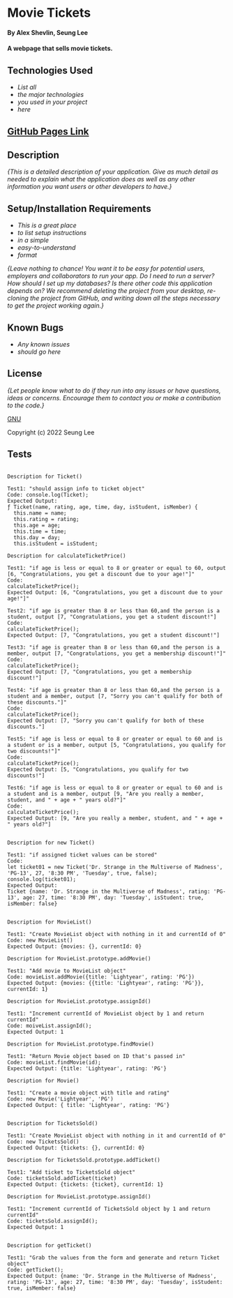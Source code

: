 # Movie Tickets

#### By Alex Shevlin, Seung Lee

#### A webpage that sells movie tickets.

## Technologies Used

* _List all_
* _the major technologies_
* _you used in your project_
* _here_

## [GitHub Pages Link](https://.github.io/)

## Description

_{This is a detailed description of your application. Give as much detail as needed to explain what the application does as well as any other information you want users or other developers to have.}_

## Setup/Installation Requirements

* _This is a great place_
* _to list setup instructions_
* _in a simple_
* _easy-to-understand_
* _format_

_{Leave nothing to chance! You want it to be easy for potential users, employers and collaborators to run your app. Do I need to run a server? How should I set up my databases? Is there other code this application depends on? We recommend deleting the project from your desktop, re-cloning the project from GitHub, and writing down all the steps necessary to get the project working again.}_

## Known Bugs

* _Any known issues_
* _should go here_

## License

_{Let people know what to do if they run into any issues or have questions, ideas or concerns.  Encourage them to contact you or make a contribution to the code.}_

[GNU](/LICENSE-GNU)

Copyright (c) 2022 Seung Lee

## Tests

```

Description for Ticket()

Test1: "should assign info to ticket object"
Code: console.log(Ticket);
Expected Output:
ƒ Ticket(name, rating, age, time, day, isStudent, isMember) {
  this.name = name;
  this.rating = rating;
  this.age = age;
  this.time = time;
  this.day = day;
  this.isStudent = isStudent;

Description for calculateTicketPrice()

Test1: "if age is less or equal to 8 or greater or equal to 60, output [6, "Congratulations, you get a discount due to your age!"]"
Code:
calculateTicketPrice();
Expected Output: [6, "Congratulations, you get a discount due to your age!"]"

Test2: "if age is greater than 8 or less than 60,and the person is a student, output [7, "Congratulations, you get a student discount!"]
Code:
calculateTicketPrice();
Expected Output: [7, "Congratulations, you get a student discount!"]

Test3: "if age is greater than 8 or less than 60,and the person is a member, output [7, "Congratulations, you get a membership discount!"]"
Code:
calculateTicketPrice();
Expected Output: [7, "Congratulations, you get a membership discount!"]

Test4: "if age is greater than 8 or less than 60,and the person is a student and a member, output [7, "Sorry you can't qualify for both of these discounts."]"
Code:
calculateTicketPrice();
Expected Output: [7, "Sorry you can't qualify for both of these discounts."]

Test5: "if age is less or equal to 8 or greater or equal to 60 and is a student or is a member, output [5, "Congratulations, you qualify for two discounts!"]"
Code:
calculateTicketPrice();
Expected Output: [5, "Congratulations, you qualify for two discounts!"]

Test6: "if age is less or equal to 8 or greater or equal to 60 and is a student and is a member, output [9, "Are you really a member, student, and " + age + " years old?"]"
Code:
calculateTicketPrice();
Expected Output: [9, "Are you really a member, student, and " + age + " years old?"]


Description for new Ticket()

Test1: "if assigned ticket values can be stored"
Code: 
let ticket01 = new Ticket('Dr. Strange in the Multiverse of Madness', 'PG-13', 27, '8:30 PM', 'Tuesday', true, false);
console.log(ticket01);
Expected Output: 
Ticket {name: 'Dr. Strange in the Multiverse of Madness', rating: 'PG-13', age: 27, time: '8:30 PM', day: 'Tuesday', isStudent: true, isMember: false}


Description for MovieList()

Test1: "Create MovieList object with nothing in it and currentId of 0"
Code: new MovieList()
Expected Output: {movies: {}, currentId: 0}

Description for MovieList.prototype.addMovie()

Test1: "Add movie to MovieList object"
Code: movieList.addMovie({title: 'Lightyear', rating: 'PG'})
Expected Output: {movies: {{title: 'Lightyear', rating: 'PG'}}, currentId: 1}

Description for MovieList.prototype.assignId()

Test1: "Increment currentId of MovieList object by 1 and return currentId"
Code: moiveList.assignId();
Expected Output: 1

Description for MovieList.prototype.findMovie()

Test1: "Return Movie object based on ID that's passed in"
Code: movieList.findMovie(id);
Expected Output: {title: 'Lightyear', rating: 'PG'}

Description for Movie()

Test1: "Create a movie object with title and rating"
Code: new Movie('Lightyear', 'PG')
Expected Output: { title: 'Lightyear', rating: 'PG'}


Description for TicketsSold()

Test1: "Create MovieList object with nothing in it and currentId of 0"
Code: new TicketsSold()
Expected Output: {tickets: {}, currentId: 0}

Description for TicketsSold.prototype.addTicket()

Test1: "Add ticket to TicketsSold object"
Code: ticketsSold.addTicket(ticket)
Expected Output: {tickets: {ticket}, currentId: 1}

Description for MovieList.prototype.assignId()

Test1: "Increment currentId of TicketsSold object by 1 and return currentId"
Code: ticketsSold.assignId();
Expected Output: 1


Description for getTicket()

Test1: "Grab the values from the form and generate and return Ticket object"
Code: getTicket();
Expected Output: {name: 'Dr. Strange in the Multiverse of Madness', rating: 'PG-13', age: 27, time: '8:30 PM', day: 'Tuesday', isStudent: true, isMember: false}


```